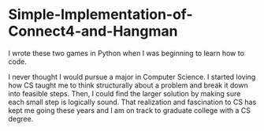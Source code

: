 # Simple-Implementation-of-Connect4-and-Hangman
I wrote these two games in Python when I was beginning to learn how to code. 

I never thought I would pursue a major in Computer Science. I started loving how CS taught 
me to think structurally about a problem and break it down into feasible steps. 
Then, I could find the larger solution by making sure each small step is logically sound.
That realization and fascination to CS has kept me going these years and I am on track to graduate 
college with a CS degree. 